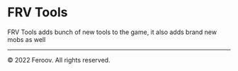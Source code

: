 # FRV Tools

FRV Tools adds bunch of new tools to the game, it also adds brand new mobs as well

-----------------

© 2022 Feroov. All rights reserved.
